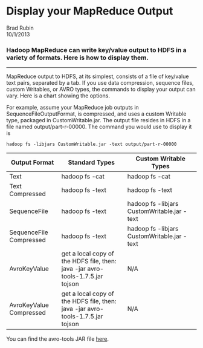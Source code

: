 # Display your MapReduce Output
Brad Rubin  
10/1/2013

### Hadoop MapReduce can write key/value output to HDFS in a variety of formats. Here is how to display them. 
---
MapReduce output to HDFS, at its simplest, consists of a file of key/value text pairs, separated by a tab.  If you use data compression, sequence files, custom Writables, or AVRO types, the commands to display your output can vary.  Here is a chart showing the options.

For example, assume your MapReduce job outputs in SequenceFileOutputFormat, is compressed, and uses a custom Writable type, packaged in CustomWritable.jar.  The output file resides in HDFS in a file named output/part-r-00000.  The command you would use to display it is

``
hadoop fs -libjars CustomWritable.jar -text output/part-r-00000
``


| Output Format| Standard Types | Custom Writable Types |
| ------------ | ------------- | ------------ |
| Text | hadoop fs -cat  | hadoop fs -cat |
| Text Compressed |hadoop fs -text  | hadoop fs -text | get a local copy of the HDFS file, then: java -jar avro-tools-1.7.5.jar tojson |
| SequenceFile | hadoop fs -text  | hadoop fs -libjars CustomWritable.jar -text | N/A |
| SequenceFile Compressed | hadoop fs -text | hadoop fs -libjars CustomWritable.jar -text | N/A |
| AvroKeyValue | get a local copy of the HDFS file, then: java -jar avro-tools-1.7.5.jar tojson | N/A |
| AvroKeyValue Compressed | get a local copy of the HDFS file, then: java -jar avro-tools-1.7.5.jar tojson | N/A |

You can find the avro-tools JAR file [here](http://apache.org/dist/avro/avro-1.7.5/java/).